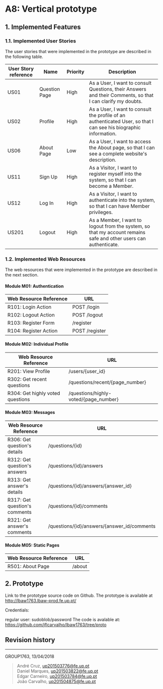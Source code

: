 # A8: Vertical prototype
 
## 1. Implemented Features
 
### 1.1. Implemented User Stories
 
The user stories that were implemented in the prototype are described in the following table.
 
| User Story reference | Name                   | Priority                   | Description                   |
| -------------------- | ---------------------- | -------------------------- | ----------------------------- |
| US01 | Question Page | High | As a User, I want to consult Questions, their Answers and their Comments, so that I can clarify my doubts. |
| US02 | Profile | High | As a User, I want to consult the profile of an authenticated User, so that I can see his biographic information. |
| US06 | About Page | Low | As a User, I want to access the About page, so that I can see a complete website's description. |
| US11 | Sign Up | High | As a Visitor, I want to register myself into the system, so that I can become a Member. |
| US12 | Log In | High | As a Visitor, I want to authenticate into the system, so that I can have Member privileges. |
| US201 | Logout | High | As a Member, I want to logout from the system, so that my account remains safe and other users can authenticate. |

 
### 1.2. Implemented Web Resources
The web resources that were implemented in the prototype are described in the next section.

#### Module M01: Authentication
 
| Web Resource Reference | URL                            |
| ---------------------- | ------------------------------ |
| R101: Login Action | POST /login |
| R102: Logout Action | POST /logout |
| R103: Register Form | /register |
| R104: Register Action  | POST /register |

#### Module M02: Individual Profile

| Web Resource Reference | URL                            |
| ---------------------- | ------------------------------ |
| R201: View Profile | /users/{user_id} | 
| R302: Get recent questions | /questions/recent/{page_number} |
| R304: Get highly voted questions |  /questions/highly-voted/{page_number} |

#### Module M03: Messages
 
| Web Resource Reference | URL                            |
| ---------------------- | ------------------------------ |
| R306: Get question's details | /questions/{id} |
| R312: Get question's answers | /questions/{id}/answers |
| R313: Get answer's details | /questions/{id}/answers/{answer_id} |
| R317: Get question's comments | /questions/{id}/comments |
| R321: Get answer's comments | /questions/{id}/answers/{answer_id/comments |

#### Module M05: Static Pages
 
| Web Resource Reference | URL                            |
| ---------------------- | ------------------------------ |
| R501: About Page | /about |

## 2. Prototype
 
Link to the prototype source code on Github.
The prototype is available at http://lbaw1763.lbaw-prod.fe.up.pt/

Credentials:

regular user: sudoblob/password
The code is avalable at: https://github.com/jflcarvalho/lbaw1763/tree/proto
 

## Revision history

***

GROUP1763, 13/04/2018

> André Cruz, up201503776@fe.up.pt  
> Daniel Marques, up201503822@fe.up.pt  
> Edgar Carneiro, up201503784@fe.up.pt  
> João Carvalho, up201504875@fe.up.pt  
